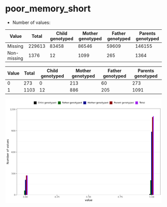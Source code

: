 # poor_memory_short
- Number of values:

| Value | Total | Child genotyped | Mother genotyped | Father genotyped | Parents genotyped |
| ----- | ----- | --------------- | ---------------- | ---------------- |---------------- |
| Missing | 229613 | 83458 | 86546 | 59609 | 146155 |
| Non-missing | 1376 | 12 | 1099 | 265 | 1364 |

| Value | Total | Child genotyped | Mother genotyped | Father genotyped | Parents genotyped |
| ----- | ----- | --------------- | ---------------- | ---------------- |---------------- |
| 0 | 273 | 0 | 213 | 60 | 273 |
| 1 | 1103 | 12 | 886 | 205 | 1091 |



![](poor_memory_short_n.png)



